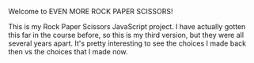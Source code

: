 Welcome to EVEN MORE ROCK PAPER SCISSORS!

This is my Rock Paper Scissors JavaScript project. I have actually gotten this far in the course before, so this is my third version, but they were all several years apart. It's pretty interesting to see the choices I made back then vs the choices that I made now.
